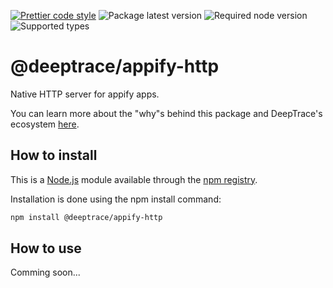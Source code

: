 [![Prettier code style](https://img.shields.io/badge/code_style-prettier+custom-brightgreen.svg)](https://standardjs.com)
![Package latest version](https://img.shields.io/npm/v/@deeptrace/appify-http/latest.svg?label=%40deeptrace%2Fappify-http)
![Required node version](https://img.shields.io/node/v/@deeptrace/appify-http.svg?style=flat)
![Supported types](https://img.shields.io/npm/types/@deeptrace/appify-http.svg)

# @deeptrace/appify-http

Native HTTP server for appify apps.

You can learn more about the "why"s behind this package and DeepTrace's ecosystem [here](https://app.gitbook.com/@deeptrace/s/docs/js-packages/deeptrace-appify-http).


## How to install

This is a [Node.js](https://nodejs.org/en/) module available through the [npm registry](https://www.npmjs.com).

Installation is done using the npm install command:

```sh
npm install @deeptrace/appify-http
```

## How to use

Comming soon...
